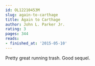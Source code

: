 ```yaml
---
id: OL12210453M
slug: again-to-carthage
title: Again to Carthage
author: John L. Parker Jr.
rating: 3
pages: 344
reads:
- finished_at: '2015-05-10'
---
```

Pretty great running trash. Good sequel.
